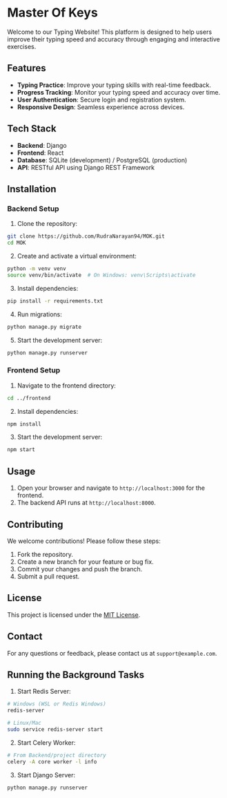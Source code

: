 # Master Of Keys

Welcome to our Typing Website! This platform is designed to help users improve their typing speed and accuracy through engaging and interactive exercises.

## Features

- **Typing Practice**: Improve your typing skills with real-time feedback.
- **Progress Tracking**: Monitor your typing speed and accuracy over time.
- **User Authentication**: Secure login and registration system.
- **Responsive Design**: Seamless experience across devices.

## Tech Stack

- **Backend**: Django
- **Frontend**: React
- **Database**: SQLite (development) / PostgreSQL (production)
- **API**: RESTful API using Django REST Framework

## Installation

### Backend Setup

1. Clone the repository:

```bash
git clone https://github.com/RudraNarayan94/MOK.git
cd MOK
```

2. Create and activate a virtual environment:

```bash
python -m venv venv
source venv/bin/activate  # On Windows: venv\Scripts\activate
```

3. Install dependencies:

```bash
pip install -r requirements.txt
```

4. Run migrations:

```bash
python manage.py migrate
```

5. Start the development server:

```bash
python manage.py runserver
```

### Frontend Setup

1. Navigate to the frontend directory:

```bash
cd ../frontend
```

2. Install dependencies:

```bash
npm install
```

3. Start the development server:

```bash
npm start
```

## Usage

1. Open your browser and navigate to `http://localhost:3000` for the frontend.
2. The backend API runs at `http://localhost:8000`.

## Contributing

We welcome contributions! Please follow these steps:

1. Fork the repository.
2. Create a new branch for your feature or bug fix.
3. Commit your changes and push the branch.
4. Submit a pull request.

## License

This project is licensed under the [MIT License](LICENSE).

## Contact

For any questions or feedback, please contact us at `support@example.com`.

## Running the Background Tasks

1. Start Redis Server:

```bash
# Windows (WSL or Redis Windows)
redis-server

# Linux/Mac
sudo service redis-server start
```

2. Start Celery Worker:

```bash
# From Backend/project directory
celery -A core worker -l info
```

3. Start Django Server:

```bash
python manage.py runserver
```
